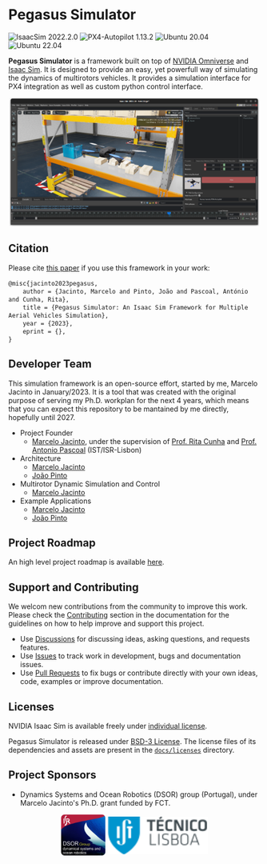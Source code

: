 # Pegasus Simulator

![IsaacSim 2022.2.0](https://img.shields.io/badge/IsaacSim-2022.2.0-brightgreen.svg)
![PX4-Autopilot 1.13.2](https://img.shields.io/badge/PX4--Autopilot-1.13.2-brightgreen.svg)
![Ubuntu 20.04](https://img.shields.io/badge/Ubuntu-20.04LTS-brightgreen.svg)
![Ubuntu 22.04](https://img.shields.io/badge/Ubuntu-22.04LTS-brightgreen.svg)

**Pegasus Simulator** is a framework built on top of [NVIDIA
Omniverse](https://docs.omniverse.nvidia.com/) and [Isaac
Sim](https://docs.omniverse.nvidia.com/app_isaacsim/app_isaacsim/overview.html). It is designed to provide an easy, yet powerfull way of simulating the dynamics of multirotors vehicles. It provides a simulation interface for PX4 integration as well as custom python control interface.

<p align = "center">
<img src="docs/_static/pegasus_cover.png" width=500 />
</p>

## Citation

Please cite [this paper]() if you use this framework in your work:

```
@misc{jacinto2023pegasus,
	author = {Jacinto, Marcelo and Pinto, João and Pascoal, António and Cunha, Rita},
	title = {Pegasus Simulator: An Isaac Sim Framework for Multiple Aerial Vehicles Simulation},
	year = {2023},
	eprint = {},
}
```

## Developer Team

This simulation framework is an open-source effort, started by me, Marcelo Jacinto in January/2023. It is a tool that was created with the original purpose of serving my Ph.D. workplan for the next 4 years, which means that you can expect this repository to be mantained by me directly, hopefully until 2027.

* Project Founder
	* [Marcelo Jacinto](https://github.com/MarceloJacinto), under the supervision of <u>Prof. Rita Cunha</u> and <u>Prof. Antonio Pascoal</u> (IST/ISR-Lisbon)
* Architecture
    * [Marcelo Jacinto](https://github.com/MarceloJacinto)
	* [João Pinto](https://github.com/jschpinto)
* Multirotor Dynamic Simulation and Control
    * [Marcelo Jacinto](https://github.com/MarceloJacinto)
* Example Applications
	* [Marcelo Jacinto](https://github.com/MarceloJacinto)
	* [João Pinto](https://github.com/jschpinto)

## Project Roadmap

An high level project roadmap is available [here]().

## Support and Contributing

We welcom new contributions from the community to improve this work. Please check the [Contributing]() section in the documentation for the guidelines on how to help improve and support this project.

* Use [Discussions]() for discussing ideas, asking questions, and requests features.
* Use [Issues]() to track work in development, bugs and documentation issues.
* Use [Pull Requests]() to fix bugs or contribute directly with your own ideas, code, examples or improve documentation.

## Licenses

NVIDIA Isaac Sim is available freely under [individual license](https://www.nvidia.com/en-us/omniverse/download/). 

Pegasus Simulator is released under [BSD-3 License](LICENSE). The license files of its dependencies and assets are present in the [`docs/licenses`](docs/licenses) directory.

## Project Sponsors
- Dynamics Systems and Ocean Robotics (DSOR) group (Portugal), under Marcelo Jacinto's Ph.D. grant funded by FCT.

<p float="left" align="center">
  <img src="docs/_static/dsor_logo.png" width="90" align="center" />
  <img src="docs/_static/ist_logo.png" width="200" align="center"/> 
</p>